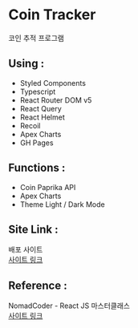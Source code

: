 # Coin Tracker

코인 추적 프로그램

## Using :

- Styled Components
- Typescript
- React Router DOM v5
- React Query
- React Helmet
- Recoil
- Apex Charts
- GH Pages

## Functions :

- Coin Paprika API
- Apex Charts
- Theme Light / Dark Mode

## Site Link :

배포 사이트  
<a href="https://hdy86.github.io/coin-tracker-app/" title="Coin Tracker" target="_blank">사이트 링크</a>

## Reference :

NomadCoder - React JS 마스터클래스  
<a href="https://nomadcoders.co/react-masterclass/lobby" title="Nomad Coder" target="_blank">사이트 링크</a>
